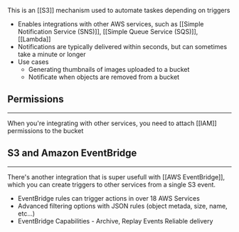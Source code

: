 This is an [[S3]] mechanism used to automate taskes depending on triggers

- Enables integrations with other AWS services, such as [[Simple Notification Service (SNS)]], [[Simple Queue Service (SQS)]], [[Lambda]]
- Notifications are typically delivered within seconds, but can sometimes take a minute or longer
- Use cases
	- Generating thumbnails of images uploaded to a bucket
	- Notificate when objects are removed from a bucket

## Permissions
---
When you're integrating with other services, you need to attach [[IAM]] permissions to the bucket

## S3 and Amazon EventBridge
---
There's another integration that is super usefull with [[AWS EventBridge]], which you can create triggers to other services from a single S3 event.

- EventBridge rules can trigger actions in over 18 AWS Services
- Advanced filtering options with JSON rules (object metada, size, name, etc...)
- EventBridge Capabilities - Archive, Replay Events Reliable delivery 